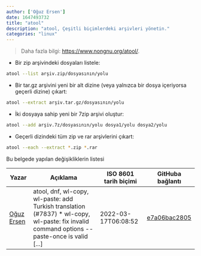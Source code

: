 ```yaml
---
author: ['Oğuz Ersen']
date: 1647493732
title: "atool"
description: "atool, Çeşitli biçimlerdeki arşivleri yönetin."
categories: "linux"
---
```

> Daha fazla bilgi: <https://www.nongnu.org/atool/>.

- Bir zip arşivindeki dosyaları listele:

```bash
atool --list arşiv.zip/dosyasının/yolu
```

- Bir tar.gz arşivini yeni bir alt dizine (veya yalnızca bir dosya içeriyorsa geçerli dizine) çıkart:

```bash
atool --extract arşiv.tar.gz/dosyasının/yolu
```

- İki dosyaya sahip yeni bir 7zip arşivi oluştur:

```bash
atool --add arşiv.7z/dosyasının/yolu dosya1/yolu dosya2/yolu
```

- Geçerli dizindeki tüm zip ve rar arşivlerini çıkart:

```bash
atool --each --extract *.zip *.rar
```
Bu belgede yapılan değişikliklerin listesi


Yazar | Açıklama | ISO 8601 tarih biçimi | GitHuba bağlantı
------|-----|-----|-----
[Oğuz Ersen](mailto:oguzersen@protonmail.com) | atool, dnf, wl-copy, wl-paste: add Turkish translation (#7837) * wl-copy, wl-paste: fix invalid command options --paste-once is valid [...] | 2022-03-17T06:08:52 | [e7a06bac2805](https://github.com/tldr-pages/tldr/commit/e7a06bac28057862cb80128905031eab5173ff0b)

